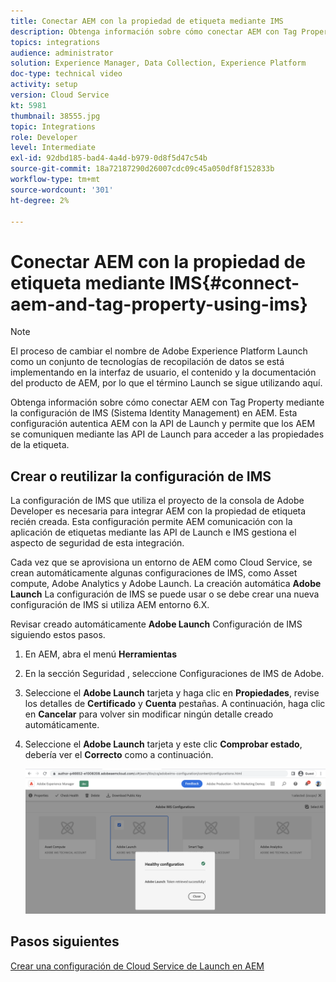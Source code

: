 ```yaml
---
title: Conectar AEM con la propiedad de etiqueta mediante IMS
description: Obtenga información sobre cómo conectar AEM con Tag Property mediante la configuración de IMS en AEM. Esta configuración autentica AEM con la API de Launch y permite que los AEM se comuniquen mediante las API de Launch para acceder a las propiedades de la etiqueta.
topics: integrations
audience: administrator
solution: Experience Manager, Data Collection, Experience Platform
doc-type: technical video
activity: setup
version: Cloud Service
kt: 5981
thumbnail: 38555.jpg
topic: Integrations
role: Developer
level: Intermediate
exl-id: 92dbd185-bad4-4a4d-b979-0d8f5d47c54b
source-git-commit: 18a72187290d26007cdc09c45a050df8f152833b
workflow-type: tm+mt
source-wordcount: '301'
ht-degree: 2%

---
```


# Conectar AEM con la propiedad de etiqueta mediante IMS{#connect-aem-and-tag-property-using-ims}

>[!NOTE]
>
>El proceso de cambiar el nombre de Adobe Experience Platform Launch como un conjunto de tecnologías de recopilación de datos se está implementando en la interfaz de usuario, el contenido y la documentación del producto de AEM, por lo que el término Launch se sigue utilizando aquí.

Obtenga información sobre cómo conectar AEM con Tag Property mediante la configuración de IMS (Sistema Identity Management) en AEM. Esta configuración autentica AEM con la API de Launch y permite que los AEM se comuniquen mediante las API de Launch para acceder a las propiedades de la etiqueta.

## Crear o reutilizar la configuración de IMS

La configuración de IMS que utiliza el proyecto de la consola de Adobe Developer es necesaria para integrar AEM con la propiedad de etiqueta recién creada. Esta configuración permite AEM comunicación con la aplicación de etiquetas mediante las API de Launch e IMS gestiona el aspecto de seguridad de esta integración.

Cada vez que se aprovisiona un entorno de AEM como Cloud Service, se crean automáticamente algunas configuraciones de IMS, como Asset compute, Adobe Analytics y Adobe Launch. La creación automática **Adobe Launch** La configuración de IMS se puede usar o se debe crear una nueva configuración de IMS si utiliza AEM entorno 6.X.

Revisar creado automáticamente **Adobe Launch** Configuración de IMS siguiendo estos pasos.

1. En AEM, abra el menú **Herramientas**

1. En la sección Seguridad , seleccione Configuraciones de IMS de Adobe.

1. Seleccione el **Adobe Launch** tarjeta y haga clic en **Propiedades**, revise los detalles de **Certificado** y **Cuenta** pestañas. A continuación, haga clic en **Cancelar** para volver sin modificar ningún detalle creado automáticamente.

1. Seleccione el **Adobe Launch** tarjeta y este clic **Comprobar estado**, debería ver el **Correcto** como a continuación.

   ![Configuración de IMS saludable de Adobe Launch](assets/adobe-launch-healthy-ims-config.png)


## Pasos siguientes

[Crear una configuración de Cloud Service de Launch en AEM](create-aem-launch-cloud-service.md)
